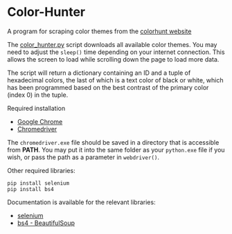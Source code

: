 # Color-Hunter
 A program for scraping color themes from the [colorhunt website](https://colorhunt.co/palettes)
 
 The [color_hunter.py](color-hunter.py) script downloads all available color themes. You may need to adjust the `sleep()` time depending on your internet connection. This allows the screen to load while scrolling down the page to load more data.  
 
 The script will return a dictionary containing an ID and a tuple of hexadecimal colors, the last of which is a text color of black or white, which has been programmed based on the best contrast of the primary color (index 0) in the tuple.
 
 Required installation
 - [Google Chrome](https://www.google.com/chrome/)
 - [Chromedriver](https://chromedriver.chromium.org/)
 
 The `chromedriver.exe` file should be saved in a directory that is accessible from **PATH**. You may put it into the same folder as your `python.exe` file if you wish, or pass the path as a parameter in `webdriver()`. 
 
Other required libraries:
```
pip install selenium
pip install bs4
```

Documentation is available for the relevant libraries:
- [selenium](https://selenium-python.readthedocs.io/)
- [bs4 - BeautifulSoup](https://www.crummy.com/software/BeautifulSoup/bs4/doc/)
